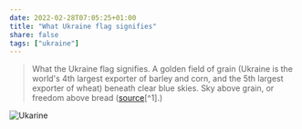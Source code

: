 ```yaml
---
date: 2022-02-28T07:05:25+01:00
title: "What Ukraine flag signifies"
share: false
tags: ["ukraine"]
---
```

> What the Ukraine flag signifies. A golden field of grain (Ukraine is the
> world's 4th largest exporter of barley and corn, and the 5th largest exporter
> of wheat) beneath clear blue skies. Sky above grain, or freedom above bread ([source](https://twitter.com/TonycusGannicus/status/1497386976311492612)[^1].)

![Ukarine](/images/ukraine.jpg)

